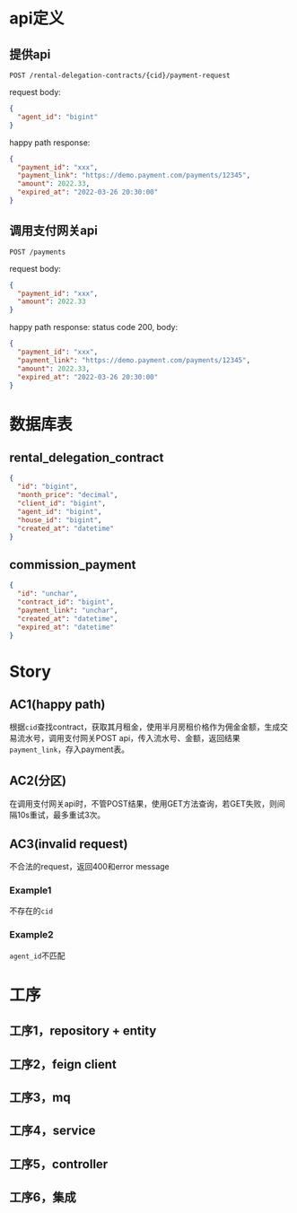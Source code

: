# api定义

## 提供api
```
POST /rental-delegation-contracts/{cid}/payment-request
```

request body:
```json
{
  "agent_id": "bigint"
}
```

happy path response:
```json
{
  "payment_id": "xxx",
  "payment_link": "https://demo.payment.com/payments/12345",
  "amount": 2022.33,
  "expired_at": "2022-03-26 20:30:00"
}
```

## 调用支付网关api

```
POST /payments
```

request body:
```json
{
  "payment_id": "xxx",
  "amount": 2022.33
}
```
happy path response:
status code 200, body:
```json
{
  "payment_id": "xxx",
  "payment_link": "https://demo.payment.com/payments/12345",
  "amount": 2022.33,
  "expired_at": "2022-03-26 20:30:00"
}
```

# 数据库表

## rental_delegation_contract
```json
{
  "id": "bigint",
  "month_price": "decimal",
  "client_id": "bigint",
  "agent_id": "bigint",
  "house_id": "bigint",
  "created_at": "datetime"
}
```

## commission_payment
```json
{
  "id": "unchar",
  "contract_id": "bigint",
  "payment_link": "unchar",
  "created_at": "datetime",
  "expired_at": "datetime"
}
```

# Story

## AC1(happy path)

根据`cid`查找contract，获取其月租金，使用半月房租价格作为佣金金额，生成交易流水号，调用支付网关POST api，传入流水号、金额，返回结果`payment_link`，存入payment表。

## AC2(分区)

在调用支付网关api时，不管POST结果，使用GET方法查询，若GET失败，则间隔10s重试，最多重试3次。

## AC3(invalid request)

不合法的request，返回400和error message

### Example1

不存在的`cid`

### Example2

`agent_id`不匹配


# 工序

## 工序1，repository + entity

## 工序2，feign client

## 工序3，mq

## 工序4，service

## 工序5，controller

## 工序6，集成

